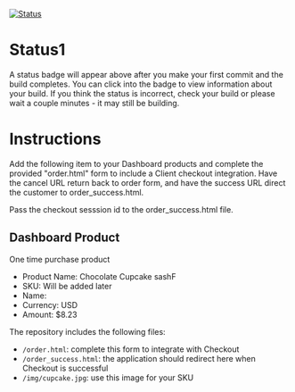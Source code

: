 [![Status](https://img.shields.io/badge/status-BUILDING%20COMMIT:%2068fe9d2bc1e0e777f1bdc67cd30184e0f784bcaa-yellow.svg)](https://github.com/raysaavedra-work/bakery_scaffold_50W3ibSiaFLBOEVt/commit/68fe9d2bc1e0e777f1bdc67cd30184e0f784bcaa)


# Status1

A status badge will appear above after you make your first commit and the build completes. You can click into the badge to view information about your build. If you think the status is incorrect, check your build or please wait a couple minutes - it may still be building.

# Instructions

Add the following item to your Dashboard products and complete the provided "order.html" form to include a Client checkout integration. Have the cancel URL return back to order form, and have the success URL direct the customer to order_success.html.

Pass the checkout sesssion id to the order_success.html file.

## Dashboard Product
One time purchase product
* Product Name: Chocolate Cupcake sashF
* SKU: Will be added later
* Name: 
* Currency: USD
* Amount: $8.23

The repository includes the following files:
* `/order.html`: complete this form to integrate with Checkout
* `/order_success.html`: the application should redirect here when Checkout is successful
* `/img/cupcake.jpg`: use this image for your SKU
